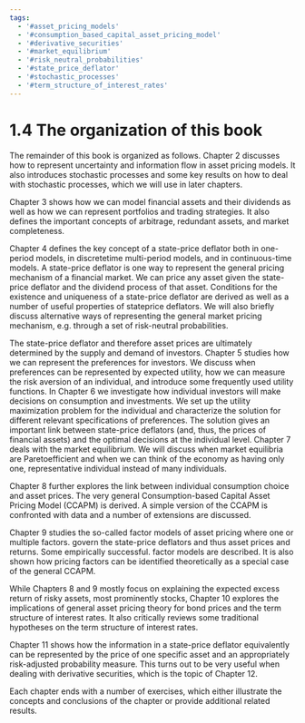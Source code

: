 ```yaml
---
tags:
  - '#asset_pricing_models'
  - '#consumption_based_capital_asset_pricing_model'
  - '#derivative_securities'
  - '#market_equilibrium'
  - '#risk_neutral_probabilities'
  - '#state_price_deflator'
  - '#stochastic_processes'
  - '#term_structure_of_interest_rates'
---
```

# 1.4 The organization of this book  

The remainder of this book is organized as follows. Chapter 2 discusses how to represent uncertainty and information flow in asset pricing models. It also introduces stochastic processes and some key results on how to deal with stochastic processes, which we will use in later chapters.  

Chapter 3 shows how we can model financial assets and their dividends as well as how we can represent portfolios and trading strategies. It also defines the important concepts of arbitrage, redundant assets, and market completeness.  

Chapter 4 defines the key concept of a state-price deflator both in one-period models, in discretetime multi-period models, and in continuous-time models. A state-price deflator is one way to represent the general pricing mechanism of a financial market. We can price any asset given the state-price deflator and the dividend process of that asset. Conditions for the existence and uniqueness of a state-price deflator are derived as well as a number of useful properties of stateprice deflators. We will also briefly discuss alternative ways of representing the general market pricing mechanism, e.g. through a set of risk-neutral probabilities.  

The state-price deflator and therefore asset prices are ultimately determined by the supply and demand of investors. Chapter 5 studies how we can represent the preferences for investors. We discuss when preferences can be represented by expected utility, how we can measure the risk aversion of an individual, and introduce some frequently used utility functions. In Chapter 6 we investigate how individual investors will make decisions on consumption and investments. We set up the utility maximization problem for the individual and characterize the solution for different relevant specifications of preferences. The solution gives an important link between state-price deflators (and, thus, the prices of financial assets) and the optimal decisions at the individual level. Chapter 7 deals with the market equilibrium. We will discuss when market equilibria are Paretoefficient and when we can think of the economy as having only one, representative individual instead of many individuals.  

Chapter 8 further explores the link between individual consumption choice and asset prices. The very general Consumption-based Capital Asset Pricing Model (CCAPM) is derived. A simple version of the CCAPM is confronted with data and a number of extensions are discussed.  

Chapter 9 studies the so-called factor models of asset pricing where one or multiple factors. govern the state-price deflators and thus asset prices and returns. Some empirically successful. factor models are described. It is also shown how pricing factors can be identified theoretically as a special case of the general CCAPM.  

While Chapters 8 and 9 mostly focus on explaining the expected excess return of risky assets, most prominently stocks, Chapter 10 explores the implications of general asset pricing theory for bond prices and the term structure of interest rates. It also critically reviews some traditional hypotheses on the term structure of interest rates.  

Chapter 11 shows how the information in a state-price deflator equivalently can be represented by the price of one specific asset and an appropriately risk-adjusted probability measure. This turns out to be very useful when dealing with derivative securities, which is the topic of Chapter 12.  

Each chapter ends with a number of exercises, which either illustrate the concepts and conclusions of the chapter or provide additional related results.  
